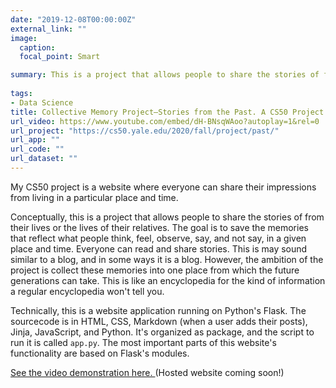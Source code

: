 ```yaml
---
date: "2019-12-08T00:00:00Z"
external_link: ""
image:
  caption: 
  focal_point: Smart

summary: This is a project that allows people to share the stories of from their lives or the lives of their relatives. The goal is to save the memories that reflect what people think, feel, observe, say, and not say, in a given place and time. The ambition of the proposed project is collect these memories into one place from which the future generations can take. This is like an encyclopedia for the kind of information a regular encyclopedia won't tell you.
  
tags:
- Data Science
title: Collective Memory Project—Stories from the Past. A CS50 Project
url_video: https://www.youtube.com/embed/dH-BNsqWAoo?autoplay=1&rel=0
url_project: "https://cs50.yale.edu/2020/fall/project/past/"
url_app: ""
url_code: ""
url_dataset: ""
---
```


My CS50 project is a website where everyone can share their impressions from living in a particular place and time.

Conceptually, this is a project that allows people to share the stories of from their lives or the lives of their relatives. The goal is to save the memories that reflect what people think, feel, observe, say, and not say, in a given place and time. Everyone can read and share stories. This is may sound similar to a blog, and in some ways it is a blog. However, the ambition of the project is collect these memories into one place from which the future generations can take. This is like an encyclopedia for the kind of information a regular encyclopedia won't tell you.

Technically, this is a website application running on Python's Flask. The sourcecode is in HTML, CSS, Markdown (when a user adds their posts), Jinja, JavaScript, and Python. It's organized as package, and the script to run it is called `app.py`. The most important parts of this website's functionality are based on Flask's modules. 

[See the video demonstration here. ](https://www.youtube.com/embed/dH-BNsqWAoo?autoplay=1&rel=0)(Hosted website coming soon!)


